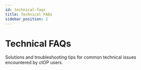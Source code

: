 ```yaml
---
id: technical-faqs
title: Technical FAQs
sidebar_position: 2
---
```


# Technical FAQs

Solutions and troubleshooting tips for common technical issues encountered by ctOP users.
